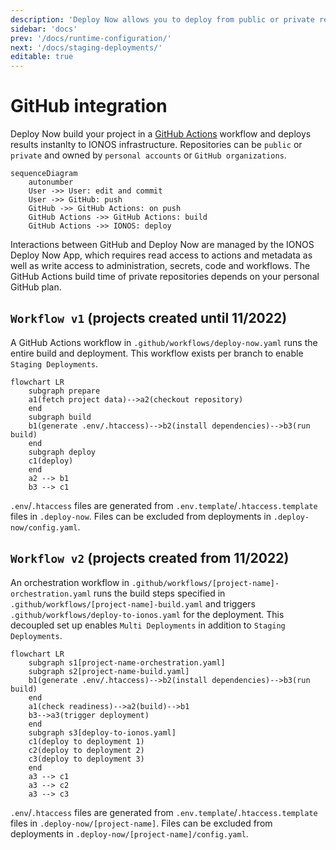 ```yaml
---
description: 'Deploy Now allows you to deploy from public or private repositories owned by GitHub users or organizations. After every git commit, a GitHub Actions workflow automatically updates your web project on the infrastructure'
sidebar: 'docs'
prev: '/docs/runtime-configuration/'
next: '/docs/staging-deployments/'
editable: true
---
```


# GitHub integration

Deploy Now build your project in a [GitHub Actions](https://github.com/features/actions) workflow and deploys results instanlty to IONOS infrastructure. Repositories can be `public` or `private` and owned by `personal accounts` or `GitHub organizations`. 

~~~mermaid
sequenceDiagram
    autonumber
    User ->> User: edit and commit
    User ->> GitHub: push
    GitHub ->> GitHub Actions: on push
    GitHub Actions ->> GitHub Actions: build
    GitHub Actions ->> IONOS: deploy
~~~

Interactions between GitHub and Deploy Now are managed by the IONOS Deploy Now App, which requires read access to actions and metadata as well as write access to administration, secrets, code and workflows. The GitHub Actions build time of private repositories depends on your personal GitHub plan.

## `Workflow v1` (projects created until 11/2022)

A GitHub Actions workflow in `.github/workflows/deploy-now.yaml` runs the entire build and deployment. This workflow exists per branch to enable `Staging Deployments`. 

~~~mermaid
flowchart LR
    subgraph prepare
    a1(fetch project data)-->a2(checkout repository)
    end
    subgraph build
    b1(generate .env/.htaccess)-->b2(install dependencies)-->b3(run build)
    end
    subgraph deploy
    c1(deploy)
    end
    a2 --> b1
    b3 --> c1
~~~

`.env`/`.htaccess` files are generated from `.env.template`/`.htaccess.template` files in `.deploy-now`. Files can be excluded from deployments in `.deploy-now/config.yaml`.

## `Workflow v2` (projects created from 11/2022)

An orchestration workflow in `.github/workflows/[project-name]-orchestration.yaml` runs the build steps specified in `.github/workflows/[project-name]-build.yaml` and triggers `.github/workflows/deploy-to-ionos.yaml` for the deployment. This decoupled set up enables `Multi Deployments` in addition to `Staging Deployments`.

~~~mermaid
flowchart LR
    subgraph s1[project-name-orchestration.yaml]
    subgraph s2[project-name-build.yaml]
    b1(generate .env/.htaccess)-->b2(install dependencies)-->b3(run build)
    end
    a1(check readiness)-->a2(build)-->b1
    b3-->a3(trigger deployment)
    end
    subgraph s3[deploy-to-ionos.yaml]
    c1(deploy to deployment 1)
    c2(deploy to deployment 2)
    c3(deploy to deployment 3)
    end
    a3 --> c1
    a3 --> c2
    a3 --> c3
~~~

`.env`/`.htaccess` files are generated from `.env.template`/`.htaccess.template` files in `.deploy-now/[project-name]`. Files can be excluded from deployments in `.deploy-now/[project-name]/config.yaml`.

